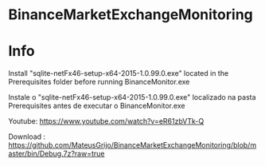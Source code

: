 # BinanceMarketExchangeMonitoring

Info
============
Install "sqlite-netFx46-setup-x64-2015-1.0.99.0.exe" located in the Prerequisites folder before running BinanceMonitor.exe

Instale o "sqlite-netFx46-setup-x64-2015-1.0.99.0.exe" localizado na pasta Prerequisites antes de executar o BinanceMonitor.exe


Youtube: https://www.youtube.com/watch?v=eR61zbVTk-Q

Download : https://github.com/MateusGrijo/BinanceMarketExchangeMonitoring/blob/master/bin/Debug.7z?raw=true
